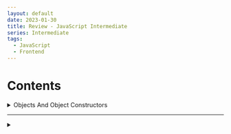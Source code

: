 ```yaml
---
layout: default
date: 2023-01-30
title: Review - JavaScript Intermediate
series: Intermediate
tags:
  - JavaScript
  - Frontend
---
```

# Contents
<details>
  <summary>Objects And Object Constructors</summary>

  >

<details>
  <summary>Write an object constructor and instantiate the object.</summary>


</details>

<details>
  <summary>Describe what a prototype is and how it can be used.</summary>


</details>

<details>
  <summary>Explain prototypal inheritance.</summary>


</details>

<details>
  <summary>Understand the basic do’s and don’t’s of prototypical inheritance.</summary>


</details>

<details>
  <summary>Explain what Object.create does</summary>


</details>

<details>
  <summary>How does this behave in different situations?</summary>


</details>

</details>

---

<details>
  <summary></summary>

  >


</details>

















 